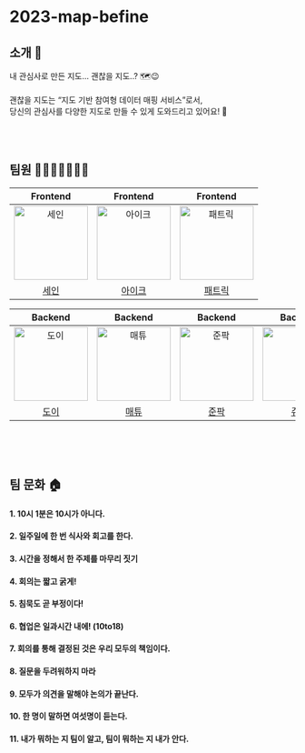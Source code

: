 # 2023-map-befine
## 소개 📝

내 관심사로 만든 지도… 괜찮을 지도..? 🗺😉
<br><br>
괜찮을 지도는 “지도 기반 참여형 데이터 매핑 서비스”로서,<br>
당신의 관심사를 다양한 지도로 만들 수 있게 도와드리고 있어요! 🌈

<br><br>
## 팀원 👨‍👨‍👧‍👧👩‍👦‍👦

|                                       Frontend                                        |                                        Frontend                                        |                                        Frontend                                        |
|:-------------------------------------------------------------------------------------:|:--------------------------------------------------------------------------------------:|:--------------------------------------------------------------------------------------:|
| <img src="https://avatars.githubusercontent.com/u/89172499?v=4" width=130px alt="세인"> | <img src="https://avatars.githubusercontent.com/u/33995840?v=4" width=130px alt="아이크"> | <img src="https://avatars.githubusercontent.com/u/72205402?v=4" width=130px alt="패트릭"> |
|                          [세인](https://github.com/semnil5202)                          |                           [아이크](https://github.com/afds4567)                           |                           [패트릭](https://github.com/GC-Park)                            |

|                                        Backend                                         |                                        Backend                                         |                                         Backend                                         |                                        Backend                                        |
|:--------------------------------------------------------------------------------------:|:--------------------------------------------------------------------------------------:|:---------------------------------------------------------------------------------------:|:-------------------------------------------------------------------------------------:|
| <img src="https://avatars.githubusercontent.com/u/97426362?v=4" width=130px alt="도이"/> | <img src="https://avatars.githubusercontent.com/u/89840550?v=4" width=130px alt="매튜"/> | <img src="https://avatars.githubusercontent.com/u/112045553?v=4" width=130px alt="준팍"/> | <img src="https://avatars.githubusercontent.com/u/50602742?v=4" width=130px alt="쥬니"> |
|                            [도이](https://github.com/yoondgu)                            |                           [매튜](https://github.com/kpeel5839)                           |                          [준팍](https://github.com/junpakParkl)                           |                           [쥬니](https://github.com/cpot5620)                           | 

<br><br><br>
## 팀 문화 🏠

#### 1. 10시 1분은 10시가 아니다.

#### 2. 일주일에 한 번 식사와 회고를 한다.

#### 3. 시간을 정해서 한 주제를 마무리 짓기

#### 4. 회의는 짧고 굵게!

#### 5. 침묵도 곧 부정이다!

#### 6. 협업은 일과시간 내에! (10to18)

#### 7. 회의를 통해 결정된 것은 우리 모두의 책임이다.

#### 8. 질문을 두려워하지 마라

#### 9. 모두가 의견을 말해야 논의가 끝난다.

#### 10. 한 명이 말하면 여섯명이 듣는다.

#### 11. 내가 뭐하는 지 팀이 알고, 팀이 뭐하는 지 내가 안다.
